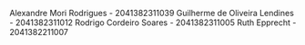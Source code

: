 Alexandre Mori Rodrigues - 2041382311039
Guilherme de Oliveira Lendines - 2041382311012
Rodrigo Cordeiro Soares - 2041382311005
Ruth Epprecht - 2041382211007